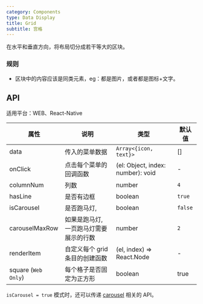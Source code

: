 ```yaml
---
category: Components
type: Data Display
title: Grid
subtitle: 宫格
---
```


在水平和垂直方向，将布局切分成若干等大的区块。

### 规则
- 区块中的内容应该是同类元素，eg：都是图片，或者都是图标+文字。


## API

适用平台：WEB、React-Native

属性 | 说明 | 类型 | 默认值
----|-----|------|------
| data    |    传入的菜单数据     | `Array<{icon, text}>`  | [] |
| onClick    |   点击每个菜单的回调函数   | (el: Object, index: number): void  | - |
| columnNum    |   列数     | number  |  `4` |
| hasLine    |   是否有边框     | boolean  |  `true` |
| isCarousel    |   是否跑马灯,     | boolean  | `false` |
| carouselMaxRow    |   如果是跑马灯, 一页跑马灯需要展示的行数   | number  | `2` |
| renderItem    |   自定义每个 grid 条目的创建函数   | (el, index) => React.Node  | - |
| square (`Web Only`)    |   每个格子是否固定为正方形   | boolean | true |

`isCarousel = true` 模式时，还可以传递 [carousel](https://mobile.ant.design/components/carousel) 相关的 API。

